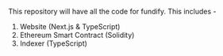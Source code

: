 This repository will have all the code for fundify. This includes -

1. Website (Next.js & TypeScript)
2. Ethereum Smart Contract (Solidity)
3. Indexer (TypeScript)
